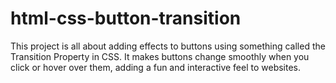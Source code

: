 # html-css-button-transition
 This project is all about adding effects to buttons using something called the Transition Property in CSS. It makes buttons change smoothly when you click or hover over them, adding a fun and interactive feel to websites.

